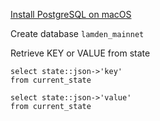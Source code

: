 [Install PostgreSQL on macOS](https://gist.github.com/phortuin/2fe698b6c741fd84357cec84219c6667)

Create database `lamden_mainnet`

Retrieve KEY or VALUE from state

```
select state::json->'key'
from current_state

select state::json->'value'
from current_state
```